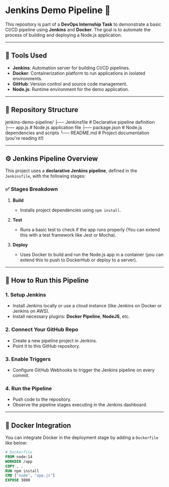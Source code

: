 # Jenkins Demo Pipeline 🚀


This repository is part of a **DevOps Internship Task** to demonstrate a basic CI/CD pipeline using **Jenkins** and **Docker**. The goal is to automate the process of building and deploying a Node.js application.

---

## 🧰 Tools Used

- **Jenkins**: Automation server for building CI/CD pipelines.
- **Docker**: Containerization platform to run applications in isolated environments.
- **GitHub**: Version control and source code management.
- **Node.js**: Runtime environment for the demo application.

---

## 📁 Repository Structure

jenkins-demo-pipeline/
├── Jenkinsfile # Declarative pipeline definition
├── app.js # Node.js application file
├── package.json # Node.js dependencies and scripts
└── README.md # Project documentation (you're reading it!)


---

## ⚙️ Jenkins Pipeline Overview

This project uses a **declarative Jenkins pipeline**, defined in the `Jenkinsfile`, with the following stages:

### ✅ Stages Breakdown

1. **Build**
   - Installs project dependencies using `npm install`.

2. **Test**
   - Runs a basic test to check if the app runs properly (You can extend this with a test framework like Jest or Mocha).

3. **Deploy**
   - Uses Docker to build and run the Node.js app in a container (you can extend this to push to DockerHub or deploy to a server).

---

## 🚀 How to Run this Pipeline

### 1. Setup Jenkins

- Install Jenkins locally or use a cloud instance (like Jenkins on Docker or Jenkins on AWS).
- Install necessary plugins: **Docker Pipeline**, **NodeJS**, etc.

### 2. Connect Your GitHub Repo

- Create a new pipeline project in Jenkins.
- Point it to this GitHub repository.

### 3. Enable Triggers

- Configure GitHub Webhooks to trigger the Jenkins pipeline on every commit.

### 4. Run the Pipeline

- Push code to the repository.
- Observe the pipeline stages executing in the Jenkins dashboard.

---

## 🐳 Docker Integration

You can integrate Docker in the deployment stage by adding a `Dockerfile` like below:

```Dockerfile
# Dockerfile
FROM node:14
WORKDIR /app
COPY . .
RUN npm install
CMD ["node", "app.js"]
EXPOSE 3000
